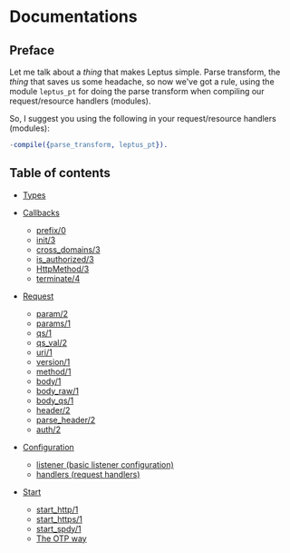 # Documentations

## Preface

Let me talk about a *thing* that makes Leptus simple. Parse transform, the *thing* that saves us some headache, so now we've got a rule,
using the module `leptus_pt` for doing the parse transform when compiling our request/resource handlers (modules).

So, I suggest you using the following in your request/resource handlers (modules):

```erlang
-compile({parse_transform, leptus_pt}).
```

## Table of contents

* [Types](types.md)

* [Callbacks](callbacks.md)
  * [prefix/0](callbacks.md#prefix0)
  * [init/3](callbacks.md#init3)
  * [cross_domains/3](callbacks.md#cross_domains3)
  * [is_authorized/3](callbacks.md#is_authorized3)
  * [HttpMethod/3](callbacks.md#httpmethod3)
  * [terminate/4](callbacks.md#terminate4)

* [Request](request.md)
  * [param/2](request.md#param2)
  * [params/1](request.md#params1)
  * [qs/1](request.md#qs1)
  * [qs_val/2](request.md#qs_val2)
  * [uri/1](request.md#uri1)
  * [version/1](request.md#version1)
  * [method/1](request.md#method1)
  * [body/1](request.md#body1)
  * [body_raw/1](request.md#body_raw1)
  * [body_qs/1](request.md#body_qs1)
  * [header/2](request.md#header2)
  * [parse_header/2](request.md#parse_header2)
  * [auth/2](request.md#auth2)

* [Configuration](configuration.md)
  * [listener (basic listener configuration)](configuration.md#listener)
  * [handlers (request handlers)](configuration.md#handlers)

* [Start](start.md)
  * [start_http/1](start.md#start_http1)
  * [start_https/1](start.md#start_https1)
  * [start_spdy/1](start.md#start_spdy1)
  * [The OTP way](start.md#the-otp-way)
